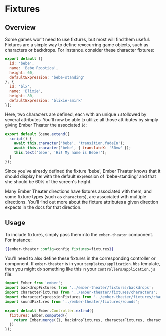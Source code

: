 # Fixtures

## Overview

Some games won't need to use fixtures, but most will find them useful. Fixtures are a simple way to define reoccurring game objects, such as characters or backdrops. For instance, consider these character fixtures:

```js
export default [{
  id: 'bebe',
  name: 'Bebe Robotica',
  height: 60,
  defaultExpression: 'bebe-standing'
}, {
  id: 'blx',
  name: 'Blixie',
  height: 80,
  defaultExpression: 'blixie-smirk'
}];
```

Here, two characters are defined, each with an unique `id` followed by several attributes. You'll now be able to utilize all those attributes by simply giving Ember Theater the associated `id`:

```js
export default Scene.extend({
  script() {
    await this.character('bebe', 'transition.fadeIn');
    await this.character('bebe', { translateX: '50vw' });
    this.text('bebe', 'Hi! My name is Bebe!');
  }
});
```

Since you've already defined the fixture 'bebe', Ember Theater knows that it should display her with the default expression of 'bebe-standing' and that she should be 60% of the screen's height.

Many Ember Theater directions have fixtures associated with them, and some fixture types (such as `characters`), are associated with multiple directions. You'll find out more about the fixture attributes a given direction expects in the docs for that direction.

## Usage

To include fixtures, simply pass them into the `ember-theater` component. For instance:

```hbs
{{ember-theater config=config fixtures=fixtures}}
```

You'll need to also define these fixtures in the corresponding controller or component. If `ember-theater` is in your `templates/application.hbs` template, then you might do something like this in your `controllers/application.js` file:

```js
import Ember from 'ember';
import backdropFixtures from '../ember-theater/fixtures/backdrops';
import characterFixtures from '../ember-theater/fixtures/characters';
import characterExpressionFixtures from '../ember-theater/fixtures/character-expressions';
import soundFixtures from '../ember-theater/fixtures/sounds';

export default Ember.Controller.extend({
  fixtures: Ember.computed({
    return Ember.merge({}, backdropFixtures, characterFixtures, characterExpressionFixtures, soundFixtures);
  })
});
```
